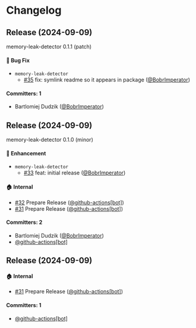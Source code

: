 # Changelog

## Release (2024-09-09)

memory-leak-detector 0.1.1 (patch)

#### :bug: Bug Fix
* `memory-leak-detector`
  * [#35](https://github.com/mainmatter/memory-leak-detector/pull/35) fix: symlink readme so it appears in package ([@BobrImperator](https://github.com/BobrImperator))

#### Committers: 1
- Bartlomiej Dudzik ([@BobrImperator](https://github.com/BobrImperator))

## Release (2024-09-09)

memory-leak-detector 0.1.0 (minor)

#### :rocket: Enhancement
* `memory-leak-detector`
  * [#33](https://github.com/mainmatter/memory-leak-detector/pull/33) feat: initial release ([@BobrImperator](https://github.com/BobrImperator))

#### :house: Internal
* [#32](https://github.com/mainmatter/memory-leak-detector/pull/32) Prepare Release ([@github-actions[bot]](https://github.com/apps/github-actions))
* [#31](https://github.com/mainmatter/memory-leak-detector/pull/31) Prepare Release ([@github-actions[bot]](https://github.com/apps/github-actions))

#### Committers: 2
- Bartlomiej Dudzik ([@BobrImperator](https://github.com/BobrImperator))
- [@github-actions[bot]](https://github.com/apps/github-actions)

## Release (2024-09-09)



#### :house: Internal
* [#31](https://github.com/mainmatter/memory-leak-detector/pull/31) Prepare Release ([@github-actions[bot]](https://github.com/apps/github-actions))

#### Committers: 1
- [@github-actions[bot]](https://github.com/apps/github-actions)
